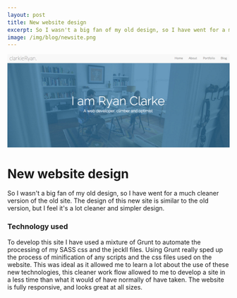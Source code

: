 ```yaml
---
layout: post
title: New website design
excerpt: So I wasn't a big fan of my old design, so I have went for a much cleaner version of the old site. The design of this new site is similar to the old version, but I feel it's a lot cleaner and simpler design.
image: /img/blog/newsite.png
---
```

<!-- Content
    ================================================== -->
 
![New Site](/img/blog/newsite.png)
# New website design

So I wasn't a big fan of my old design, so I have went for a much cleaner version of the old site. The design of this new site is similar to the old version, but I feel it's a lot cleaner and simpler design.

### Technology used
To develop this site I have used a mixture of Grunt to automate the processing of my SASS css and the jeckll files. Using Grunt really sped up the process of minification of any scripts and the css files used on the website. This was ideal as it allowed me to learn a lot about the use of these new technologies, this cleaner work flow allowed to me to develop a site in a less time than what it would of have normally of have taken. The website is fully responsive, and looks great at all sizes.